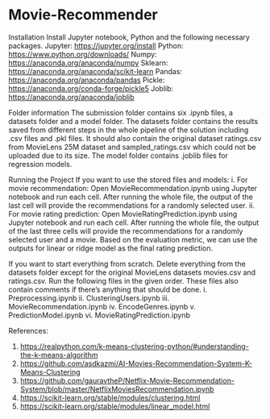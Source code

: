 # Movie-Recommender

Installation
Install Jupyter notebook, Python and the following necessary packages.
Jupyter: https://jupyter.org/install
Python: https://www.python.org/downloads/
Numpy: https://anaconda.org/anaconda/numpy
Sklearn: https://anaconda.org/anaconda/scikit-learn
Pandas: https://anaconda.org/anaconda/pandas
Pickle: https://anaconda.org/conda-forge/pickle5
Joblib: https://anaconda.org/anaconda/joblib

Folder information
The submission folder contains six .ipynb files, a datasets folder and a model folder. The datasets folder contains the results saved from different steps in the whole pipeline of the solution including .csv files and .pkl files. It should also contain the original dataset ratings.csv from MovieLens 25M dataset and sampled_ratings.csv which could not be uploaded due to its size. The model folder contains .joblib files for regression models.

Running the Project
If you want to use the stored files and models:
i.	For movie recommendation: Open MovieRecommendation.ipynb using Jupyter notebook and run each cell. After running the whole file, the output of the last cell will provide the recommendations for a randomly selected user.
ii.	For movie rating prediction: Open MovieRatingPrediction.ipynb using Jupyter notebook and run each cell. After running the whole file, the output of the last three cells will provide the recommendations for a randomly selected user and a movie. Based on the evaluation metric, we can use the outputs for linear or ridge model as the final rating prediction.

If you want to start everything from scratch. 
Delete everything from the datasets folder except for the original MovieLens datasets movies.csv and ratings.csv.
Run the following files in the given order. These files also contain comments if there’s anything that should be done.
i.	Preprocessing.ipynb
ii.	ClusteringUsers.ipynb
iii.	MovieRecommendation.ipynb
iv.	EncodeGenres.ipynb
v.	PredictionModel.ipynb
vi.	MovieRatingPrediction.ipynb

References:
1.	https://realpython.com/k-means-clustering-python/#understanding-the-k-means-algorithm
2.	https://github.com/asdkazmi/AI-Movies-Recommendation-System-K-Means-Clustering
3.	https://github.com/gauravtheP/Netflix-Movie-Recommendation-System/blob/master/NetflixMoviesRecommendation.ipynb
4.	https://scikit-learn.org/stable/modules/clustering.html
5.	https://scikit-learn.org/stable/modules/linear_model.html
